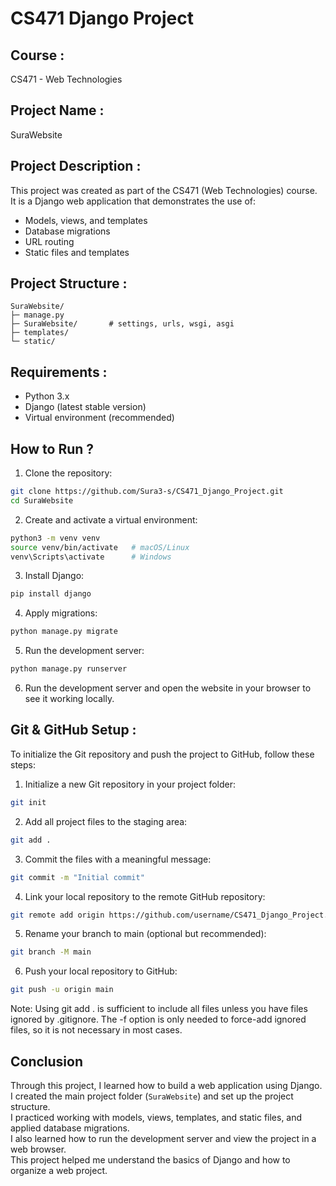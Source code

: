 # CS471 Django Project

## Course :
CS471 - Web Technologies

## Project Name :
SuraWebsite

## Project Description :
This project was created as part of the CS471 (Web Technologies) course.  
It is a Django web application that demonstrates the use of:
- Models, views, and templates
- Database migrations
- URL routing
- Static files and templates

## Project Structure :
```
SuraWebsite/
├─ manage.py
├─ SuraWebsite/       # settings, urls, wsgi, asgi
├─ templates/
└─ static/
```

## Requirements :
- Python 3.x
- Django (latest stable version)
- Virtual environment (recommended)

## How to Run ?
1. Clone the repository:
```bash
git clone https://github.com/Sura3-s/CS471_Django_Project.git
cd SuraWebsite
```

2. Create and activate a virtual environment:
```bash
python3 -m venv venv
source venv/bin/activate   # macOS/Linux
venv\Scripts\activate      # Windows
```

3. Install Django:
```bash
pip install django
```

4. Apply migrations:
```bash
python manage.py migrate
```

5. Run the development server:
```bash
python manage.py runserver
```

6. Run the development server and open the website in your browser to see it working locally.

## Git & GitHub Setup :

To initialize the Git repository and push the project to GitHub, follow these steps:

1. Initialize a new Git repository in your project folder:
```bash
git init
```
2. Add all project files to the staging area:
```bash
git add .
```
3. Commit the files with a meaningful message:
```bash
git commit -m "Initial commit"
```
4. Link your local repository to the remote GitHub repository:
```bash
git remote add origin https://github.com/username/CS471_Django_Project.git
```
5. Rename your branch to main (optional but recommended):
```bash
git branch -M main
```
6. Push your local repository to GitHub:
```bash
git push -u origin main
```

Note: Using git add . is sufficient to include all files unless you have files ignored by .gitignore. The -f option is only needed to force-add ignored files, so it is not necessary in most cases.

## Conclusion
Through this project, I learned how to build a web application using Django.  
I created the main project folder (`SuraWebsite`) and set up the project structure.  
I practiced working with models, views, templates, and static files, and applied database migrations.  
I also learned how to run the development server and view the project in a web browser.  
This project helped me understand the basics of Django and how to organize a web project.

